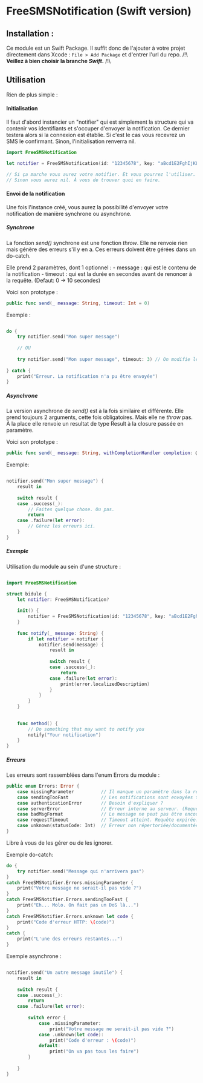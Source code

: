 # FreeSMSNotification (Swift version)

## Installation :
Ce module est un Swift Package. Il suffit donc de l'ajouter à votre projet directement dans Xcode : `File > Add Package` et d'entrer l'url du repo. /!\ **Veillez à bien choisir la branche *Swift*.** /!\

## Utilisation

Rien de plus simple :


#### Initialisation

Il faut d'abord instancier un "notifier" qui est simplement la structure qui va contenir vos identifiants 
et s'occuper d'envoyer la notification. 
Ce dernier testera alors si la connexion est établie. Si c'est le cas vous recevrez un SMS le confirmant.
Sinon, l'initialisation renverra nil.

```swift
import FreeSMSNotification

let notifier = FreeSMSNotification(id: "12345678", key: "aBcd1E2FghIjKL", application: "App Name")

// Si ça marche vous aurez votre notifier. Et vous pourrez l'utiliser.
// Sinon vous aurez nil. À vous de trouver quoi en faire.

```

#### Envoi de la notification

Une fois l'instance créé, vous aurez la possibilité d'envoyer votre notification de manière synchrone ou asynchrone.

##### Synchrone

La fonction *send()* synchrone est une fonction *throw*. Elle ne renvoie rien mais génère des erreurs s'il y en a. Ces erreurs doivent être gérées dans un do-catch.

Elle prend 2 paramètres, dont 1 optionnel :
    - message : qui est le contenu de la notification
    - timeout : qui est la durée en secondes avant de renoncer à la requête. (Defaut: 0 -> 10 secondes)
    
    
Voici son prototype :

```swift
public func send(_ message: String, timeout: Int = 0)
```

Exemple :

```swift

do {
    try notifier.send("Mon super message")
    
    // OU
    
    try notifier.send("Mon super message", timeout: 3) // On modifie le timeout à 3 secondes
    
} catch {
    print("Erreur. La notification n'a pu être envoyée")
}

```

##### Asynchrone

La version asynchrone de *send()* est à la fois similaire et différente. Elle prend toujours 2 arguments, cette fois obligatoires. Mais elle ne *throw* pas. À la place elle renvoie un resultat de type Result à la closure passée en paramètre.

Voici son prototype :

```swift
public func send(_ message: String, withCompletionHandler completion: @escaping (Result<Any?, Errors>) -> Void)
```
Exemple:

```swift

notifier.send("Mon super message") {
    result in
    
    switch result {
    case .success(_):
        // Faites quelque chose. Ou pas.
        return
    case .failure(let error):
        // Gérez les erreurs ici.
    }
}

```

##### Exemple

Utilisation du module au sein d'une structure :

```swift

import FreeSMSNotification

struct bidule {
    let notifier: FreeSMSNotification?
    
    init() {
        notifier = FreeSMSNotification(id: "12345678", key: "aBcd1E2FghIjKL", application: "Hello, world!")
    }
            
    func notify(_ message: String) {
        if let notifier = notifier {
            notifier.send(message) {
                result in
                        
                switch result {
                case .success(_):
                    return
                case .failure(let error):
                    print(error.localizedDescription)
                }
            }
        }
    }
            
            
    func method() {
        // Do something that may want to notify you
        notify("Your notification")
    }
}
```

##### Erreurs

Les erreurs sont rassemblées dans l'enum Errors du module : 

```swift
public enum Errors: Error {
    case missingParameter          // Il manque un paramètre dans la requête (exemple: message vide)
    case sendingTooFast            // Les notifications sont envoyées trop vite. Il y a un anti-flood.
    case authenticationError       // Besoin d'expliquer ?
    case serverError               // Erreur interne au serveur. (Requête mal formée ? Plantage serveur ?...)
    case badMsgFormat              // Le message ne peut pas être encodé correctement
    case requestTimeout            // Timeout atteint. Requête expirée.
    case unknown(statusCode: Int)  // Erreur non répertoriée/documentée. Renvoie le status_code HTTP.
}
```

Libre à vous de les gérer ou de les ignorer.

Exemple do-catch:

```swift
do {
    try notifier.send("Message qui n'arrivera pas")
}
catch FreeSMSNotifier.Errors.missingParameter {
    print("Votre message ne serait-il pas vide ?")
}
catch FreeSMSNotifier.Errors.sendingTooFast {
    print("Eh... Molo. On fait pas un DoS là...")
}
catch FreeSMSNotifier.Errors.unknown let code {
    print("Code d'erreur HTTP: \(code)")
}
catch {
    print("L'une des erreurs restantes...")
}
```
Exemple asynchrone :

```swift

notifier.send("Un autre message inutile") {
    result in
    
    switch result {
    case .success(_):
        return
    case .failure(let error):
    
        switch error {
            case .missingParameter:
                print("Votre message ne serait-il pas vide ?")
            case .unknown(let code):
                print("Code d'erreur : \(code)")
            default:
                print("On va pas tous les faire")
        }
        
    }
}
```
